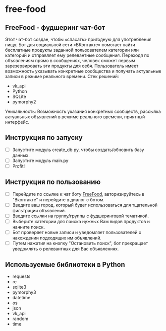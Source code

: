 # free-food 
## FreeFood - фудшеринг чат-бот 
Этот чат-бот создан, чтобы «спасать» пригодную для употребления пищу. Бот для социальной сети «ВКонтакте» помогает найти бесплатные продукты заданной пользователем категории или категорий и отправляет ему релевантные сообщения. Переходя по объявлениям прямо в сообщениях, человек сможет первым зарезервировать эти продукты для себя. Пользователь имеет возможность указывать конкретные сообщества и получать актуальные записи в режиме реального времени.
Стек решений:
- vk_api
- Python
- SQLite
- pymorphy2
	
Уникальность: Возможность указания конкретных сообществ, рассылка актуальных объявлений в режиме реального времени, приятный интерфейс.

## Инструкция по запуску
- [ ] Запустите модуль create_db.py, чтобы создать/обновить базу данных.
- [ ] Запустите модуль main.py
- [ ] Profit!

## Инструкция по пользованию
- [ ] Перейдите по ссылке к чат боту [FreeFood](https://vk.com/freefood_app), авторизируйтесь в "Вконтакте" и перейдите в диалог с ботом.
- [ ] Введите ваш город, который будет использоваться для тщательной фильтрации объявлений.
- [ ] Введите ссылки на группу/группы с фудшеринговой тематикой.
- [ ] Выберите категории для поиска нужных Вам видов продуктов и начните поиск.
- [ ] Бот проверяет новые записи и уведомляет пользователей о нахождении подходящих им объявлений.
- [ ] Путем нажатия на кнопку "Остановить поиск", бот прекращает уведомлять о релевантных для Вас объявлениях.

## Используемые библиотеки в Python 
- requests
- re
- sqlite3
- pymorphy3
- datetime
- os
- json
- vk_api
- random
- time
